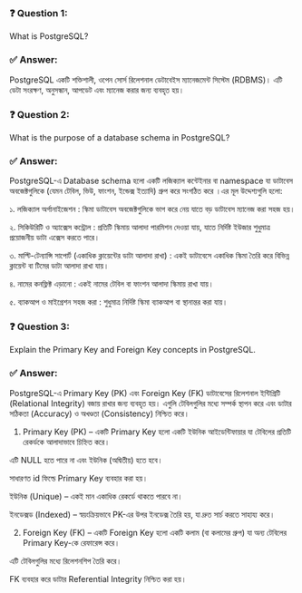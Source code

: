 ### ❓ Question 1:
What is PostgreSQL?


### ✅ Answer:
PostgreSQL একটি শক্তিশালী, ওপেন সোর্স রিলেশনাল ডেটাবেইস ম্যানেজমেন্ট সিস্টেম (RDBMS)। এটি ডেটা সংরক্ষণ, অনুসন্ধান, আপডেট এবং ম্যানেজ করার জন্য ব্যবহৃত হয়।

### ❓ Question 2:
What is the purpose of a database schema in PostgreSQL?

### ✅ Answer:
PostgreSQL-এ Database schema হলো একটি লজিক্যাল কন্টেইনার বা namespace যা ডাটাবেস অবজেক্টগুলিকে (যেমন টেবিল, ভিউ, ফাংশন, ইন্ডেক্স ইত্যাদি) গ্রুপ করে সংগঠিত করে ।এর মূল উদ্দেশ্যগুলি হলো:

১. লজিক্যাল অর্গানাইজেশন :
স্কিমা ডাটাবেস অবজেক্টগুলিকে ভাগ করে নেয় যাতে বড় ডাটাবেস ম্যানেজ করা সহজ হয়।

২. সিকিউরিটি ও অ্যাক্সেস কন্ট্রোল : 
প্রতিটি স্কিমায় আলাদা পারমিশন দেওয়া যায়, যাতে নির্দিষ্ট ইউজার শুধুমাত্র প্রয়োজনীয় ডাটা এক্সেস করতে পারে।

৩. মাল্টি-টেন্যান্সি সাপোর্ট (একাধিক ক্লায়েন্টের ডাটা আলাদা রাখা) :
একই ডাটাবেসে একাধিক স্কিমা তৈরি করে বিভিন্ন ক্লায়েন্ট বা টিমের ডাটা আলাদা রাখা যায়।

৪. নামের কনফ্লিক্ট এড়ানো : 
একই নামের টেবিল বা ফাংশন আলাদা স্কিমায় রাখা যায়।

৫. ব্যাকআপ ও মাইগ্রেশন সহজ করা :
শুধুমাত্র নির্দিষ্ট স্কিমা ব্যাকআপ বা স্থানান্তর করা যায়।

### ❓ Question 3:
Explain the Primary Key and Foreign Key concepts in PostgreSQL.

### ✅ Answer:
PostgreSQL-এ Primary Key (PK) এবং Foreign Key (FK) ডাটাবেসের রিলেশনাল ইন্টিগ্রিটি (Relational Integrity) বজায় রাখার জন্য ব্যবহৃত হয়। এগুলি টেবিলগুলির মধ্যে সম্পর্ক স্থাপন করে এবং ডাটার সঠিকতা (Accuracy) ও অখণ্ডতা (Consistency) নিশ্চিত করে।

1. Primary Key (PK) –
একটি Primary Key হলো একটি ইউনিক আইডেন্টিফায়ার যা টেবিলের প্রতিটি রেকর্ডকে আলাদাভাবে চিহ্নিত করে।

এটি NULL হতে পারে না এবং ইউনিক (অদ্বিতীয়) হতে হবে।

সাধারণত id ফিল্ডে Primary Key ব্যবহার করা হয়।

 ইউনিক (Unique) – একই মান একাধিক রেকর্ডে থাকতে পারবে না।

 ইনডেক্সড (Indexed) – স্বয়ংক্রিয়ভাবে PK-এর উপর ইনডেক্স তৈরি হয়, যা দ্রুত সার্চ করতে সাহায্য করে।

 2. Foreign Key (FK) – 
 একটি Foreign Key হলো একটি কলাম (বা কলামের গ্রুপ) যা অন্য টেবিলের Primary Key-কে রেফারেন্স করে।

এটি টেবিলগুলির মধ্যে রিলেশনশিপ তৈরি করে।

FK ব্যবহার করে ডাটার  Referential Integrity নিশ্চিত করা হয়। 